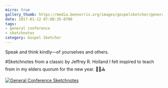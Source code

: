 ```yaml
---
micro: true
gallery_thumb: https://media.bennorris.org/images/gospelsketcher/general-conference/holland-tongue-of-angels.jpg
date: 2017-01-12 07:08:35-0700
tags:
- general conference
- sketchnotes
category: Gospel Sketcher
---
```


Speak and think kindly—of yourselves and others.

#Sketchnotes from a classic by Jeffrey R. Holland I felt inspired to teach from in my elders quorum for the new year. ✍🏼⛪️

[![General Conference Sketchnotes](https://media.bennorris.org/images/gospelsketcher/general-conference/holland-tongue-of-angels.jpg)](https://media.bennorris.org/images/gospelsketcher/general-conference/holland-tongue-of-angels.jpg)